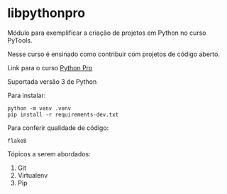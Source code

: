 # libpythonpro
Módulo para exemplificar a criação de projetos em Python no curso PyTools.

Nesse curso é ensinado como contribuir com projetos de código aberto.

Link para o curso [Python Pro](https://pythonpro.com.br/)

Suportada versão 3 de Python

Para instalar:

```console
python -m venv .venv
pip install -r requirements-dev.txt
```

Para conferir qualidade de código:

```console
flake8
```

Tópicos a serem abordados:
1. Git
2. Virtualenv
3. Pip